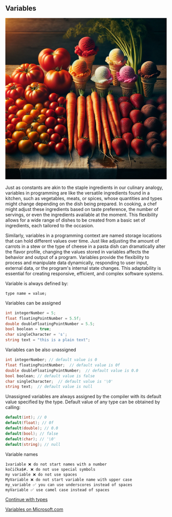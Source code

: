 ## Variables

![variables](../img/variables.webp)

Just as constants are akin to the staple ingredients in our culinary analogy, variables in programming are like the versatile ingredients found in a kitchen, such as vegetables, meats, or spices, whose quantities and types might change depending on the dish being prepared. In cooking, a chef might adjust these ingredients based on taste preference, the number of servings, or even the ingredients available at the moment. This flexibility allows for a wide range of dishes to be created from a basic set of ingredients, each tailored to the occasion.

Similarly, variables in a programming context are named storage locations that can hold different values over time. Just like adjusting the amount of carrots in a stew or the type of cheese in a pasta dish can dramatically alter the flavor profile, changing the values stored in variables affects the behavior and output of a program. Variables provide the flexibility to process and manipulate data dynamically, responding to user input, external data, or the program's internal state changes. This adaptability is essential for creating responsive, efficient, and complex software systems.
	
Variable is always defined by:

	type name = value;

Variables can be assigned

```csharp
int integerNumber = 5;
float floatingPointNumber = 5.5f;
double doubleFloatingPointNumber = 5.5;
bool boolean = true;
char singleCharacter = 's';
string text = "this is a plain text";
```

Variables can be also unassigned

```csharp
int integerNumber; // default value is 0
float floatingPointNumber;  // default value is 0f
double doubleFloatingPointNumber;  // default value is 0.0
bool boolean; // default value is false
char singleCharacter;  // default value is '\0'
string text;  // default value is null
```

Unassigned variables are always assigned by the compiler with its default value specified by the type. Default value of any type can be obtained by calling:

```csharp
default(int); // 0
default(float); // 0f
default(double); // 0.0
default(bool); // false
default(char); // '\0'
default(string); // null
```

Variable names

	1variable ❌ do not start names with a number
	kočička$#. ❌ do not use special symbols
	my variable ❌ do not use spaces
	MyVariable ❌ do not start variable name with upper case
	my_variable ✅ you can use underscores instead of spaces
	myVariable ✅ use camel case instead of spaces

[Continue with types](types.md)

[Variables on Microsoft.com](https://learn.microsoft.com/en-us/dotnet/csharp/language-reference/language-specification/variables)